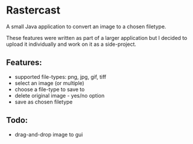 # Rastercast
A small Java application to convert an image to a chosen filetype.

These features were written as part of a larger application but I decided to upload it individually and work on it as a side-project.

## Features:
- supported file-types: png, jpg, gif, tiff
- select an image (or multiple)
- choose a file-type to save to
- delete original image - yes/no option
- save as chosen filetype

## Todo:
- drag-and-drop image to gui
